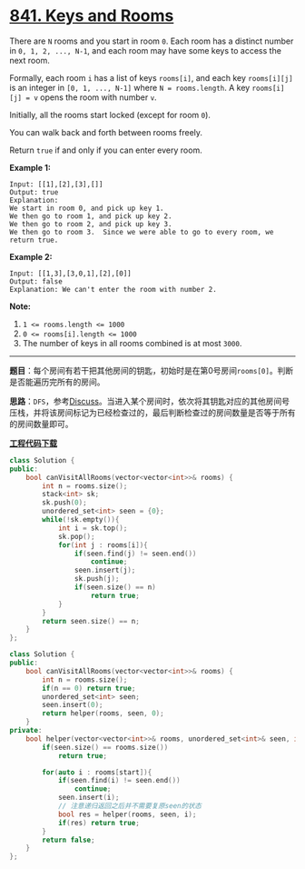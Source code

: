 # [841. Keys and Rooms](https://leetcode.com/problems/keys-and-rooms/)

There are `N` rooms and you start in room `0`.  Each room has a distinct number in `0, 1, 2, ..., N-1`, and each room may have some keys to access the next room.

Formally, each room `i` has a list of keys `rooms[i]`, and each key `rooms[i][j]` is an integer in `[0, 1, ..., N-1]` where `N = rooms.length`.  A key `rooms[i][j] = v` opens the room with number `v`.

Initially, all the rooms start locked (except for room `0`).

You can walk back and forth between rooms freely.

Return `true` if and only if you can enter every room.

**Example 1:**

```
Input: [[1],[2],[3],[]]
Output: true
Explanation:
We start in room 0, and pick up key 1.
We then go to room 1, and pick up key 2.
We then go to room 2, and pick up key 3.
We then go to room 3.  Since we were able to go to every room, we return true.
```

**Example 2:**

```
Input: [[1,3],[3,0,1],[2],[0]]
Output: false
Explanation: We can't enter the room with number 2.
```

**Note:**

1. `1 <= rooms.length <= 1000`
2. `0 <= rooms[i].length <= 1000`
3. The number of keys in all rooms combined is at most `3000`.

-----

**题目**：每个房间有若干把其他房间的钥匙，初始时是在第0号房间`rooms[0]`。判断是否能遍历完所有的房间。

**思路**：`DFS`，参考[Discuss](https://leetcode.com/problems/keys-and-rooms/discuss/133855/Straight-Forward)。当进入某个房间时，依次将其钥匙对应的其他房间号压栈，并将该房间标记为已经检查过的，最后判断检查过的房间数量是否等于所有的房间数量即可。

[**工程代码下载**](https://github.com/shenkh/leetcode)

```cpp
class Solution {
public:
    bool canVisitAllRooms(vector<vector<int>>& rooms) {
        int n = rooms.size();
        stack<int> sk;
        sk.push(0);
        unordered_set<int> seen = {0};
        while(!sk.empty()){
            int i = sk.top();
            sk.pop();
            for(int j : rooms[i]){
                if(seen.find(j) != seen.end())
                    continue;
                seen.insert(j);
                sk.push(j);
                if(seen.size() == n)
                    return true;
            }
        }
        return seen.size() == n;
    }
};
```

```cpp
class Solution {
public:
    bool canVisitAllRooms(vector<vector<int>>& rooms) {
        int n = rooms.size();
        if(n == 0) return true;
        unordered_set<int> seen;
        seen.insert(0);
        return helper(rooms, seen, 0);
    }
private:
    bool helper(vector<vector<int>>& rooms, unordered_set<int>& seen, int start){
        if(seen.size() == rooms.size())
            return true;

        for(auto i : rooms[start]){
            if(seen.find(i) != seen.end())
                continue;
            seen.insert(i);
            // 注意递归返回之后并不需要复原seen的状态
            bool res = helper(rooms, seen, i);
            if(res) return true;
        }
        return false;
    }
};
```

